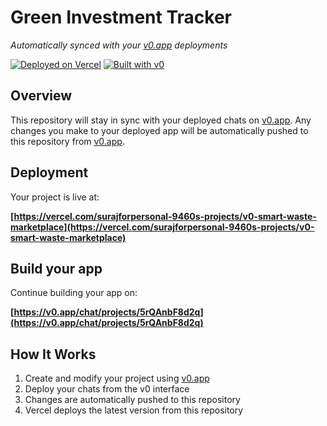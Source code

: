# Green Investment Tracker

*Automatically synced with your [v0.app](https://v0.app) deployments*

[![Deployed on Vercel](https://img.shields.io/badge/Deployed%20on-Vercel-black?style=for-the-badge&logo=vercel)](https://vercel.com/surajforpersonal-9460s-projects/v0-smart-waste-marketplace)
[![Built with v0](https://img.shields.io/badge/Built%20with-v0.app-black?style=for-the-badge)](https://v0.app/chat/projects/5rQAnbF8d2q)

## Overview

This repository will stay in sync with your deployed chats on [v0.app](https://v0.app).
Any changes you make to your deployed app will be automatically pushed to this repository from [v0.app](https://v0.app).

## Deployment

Your project is live at:

**[https://vercel.com/surajforpersonal-9460s-projects/v0-smart-waste-marketplace](https://vercel.com/surajforpersonal-9460s-projects/v0-smart-waste-marketplace)**

## Build your app

Continue building your app on:

**[https://v0.app/chat/projects/5rQAnbF8d2q](https://v0.app/chat/projects/5rQAnbF8d2q)**

## How It Works

1. Create and modify your project using [v0.app](https://v0.app)
2. Deploy your chats from the v0 interface
3. Changes are automatically pushed to this repository
4. Vercel deploys the latest version from this repository
